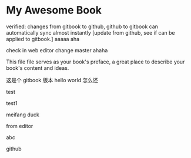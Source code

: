 My Awesome Book
=======
verified: changes from gitbook to github, github to gitbook can automatically sync almost instantly
[update from github, see if can be applied to gitbook.] aaaaa aha

check in web editor  change master ahaha

This file file serves as your book's preface, a great place to describe your book's content and ideas.

这是个 gitbook 版本 hello world 
怎么还

test

test1

meifang
duck

from editor

abc

github